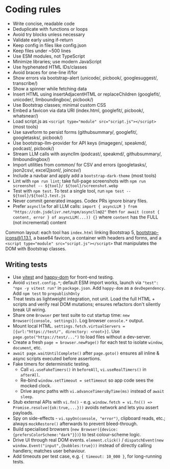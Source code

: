 # Coding rules

- Write concise, readable code
- Deduplicate with functions or loops
- Avoid try blocks unless necessary
- Validate early using if-return
- Keep config in files like config.json
- Keep files under ~500 lines
- Use ESM modules, not TypeScript
- Minimize libraries; use modern JavaScript
- Use hyphenated HTML IDs/classes
- Avoid braces for one-line if/for
- Show errors via bootstrap-alert (unicode/, picbook/, googlesuggest/, transcribe/)
- Show a spinner while fetching data
- Insert HTML using insertAdjacentHTML or replaceChildren (googlefit/, unicoder/, llmboundingbox/, picbook/)
- Use Bootstrap classes; minimal custom CSS
- Embed a favicon via data URI (index.html, googlefit/, picbook/, whatsnear/)
- Load script.js as `<script type="module" src="script.js"></script>` (most tools)
- Use saveform to persist forms (githubsummary/, googlefit/, googletasks/, picbook/)
- Use bootstrap-llm-provider for API keys (imagegen/, speakmd/, podcast/, picbook/)
- Stream LLM calls with asyncllm (podcast/, speakmd/, githubsummary/, llmboundingbox/)
- Import utilities from common/ for CSV and errors (googletasks/, json2csv/, excel2jsonl/, joincsv/)
- Include a navbar and apply add a `bootstrap-dark-theme` (most tools)
- Lint with `npm run lint`; take full-page screenshots with `npm run screenshot -- ${tool}/ ${tool}/screenshot.webp`
- Test with `npm test`. To test a single tool, run `npm test -- ${tool}/${tool}.test.js`
- Never commit generated images. Codex PRs ignore binary files.
- Prefer `asyncllm` for all LLM calls: `import { asyncLLM } from "https://cdn.jsdelivr.net/npm/asyncllm@2"` then `for await (const { content, error } of asyncLLM(...)) {}` where `content` has the FULL (not incremental) content

Common layout: each tool has `index.html` linking Bootstrap 5, bootstrap-icons@1.13.1, a base64 favicon, a container with headers and forms, and a `<script type="module" src="script.js"></script>` that manipulates the DOM with Bootstrap classes.

## Writing tests

- Use [vitest](http://npmjs.com/package/vitest) and [happy-dom](https://www.npmjs.com/package/happy-dom) for front-end testing.
- Avoid `vitest.config.*`; default ESM import works, launch via `"test": "npx -y vitest run"` in `package.json`. Add `happy-dom` as a `devDependency`. Add `npm test` to `prepublishOnly`
- Treat tests as lightweight integration, not unit. Load the full HTML + scripts and verify real DOM mutations; ensures refactors don't silently break UI wiring.
- Share one `Browser` per test suite to cut startup time: `new Browser({console, settings})`. Log browser `console.*` output.
- Mount local HTML. `settings.fetch.virtualServers = [{url:"https://test/", directory: <root>}]`. Use `page.goto("https://test/...")` to load files without a dev-server.
- Create a fresh `page = browser.newPage()` for each test to isolate `window`, `document`, etc.
- `await page.waitUntilComplete()` after `page.goto()` ensures all inline & async scripts executed before assertions.
- Fake timers for deterministic testing.
  - Call `vi.useFakeTimers()` in `beforeAll`, `vi.useRealTimers()` in `afterAll`.
  - Re-bind `window.setTimeout = setTimeout` so app code sees the mocked clock.
  - Drive async paths with `vi.advanceTimersByTime(ms)` instead of `await sleep`.
- Stub external APIs with `vi.fn()` - e.g. `window.fetch = vi.fn(() => Promise.resolve({ok:true,...}))` avoids network and lets you assert payloads.
- Spy on side-effects - `vi.spyOn(console, "error")`, clipboard reads, etc.; always `mockRestore()` afterwards to prevent bleed-through.
- Build specialised browsers (`new Browser({device:{prefersColorScheme:"dark"}})`) to test colour-scheme logic.
- Drive UI through real DOM events. `element.click()` / `dispatchEvent(new window.Event("input",{bubbles:true}))` instead of directly calling handlers; matches user behaviour.
- Add timeouts per test case, e.g. `{ timeout: 10_000 }`, for long-running tests.
